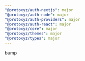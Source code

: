 ```yaml
---
"@protoxyz/auth-nextjs": major
"@protoxyz/auth-node": major
"@protoxyz/auth-providers": major
"@protoxyz/auth-react": major
"@protoxyz/core": major
"@protoxyz/themes": major
"@protoxyz/types": major
---
```


bump

